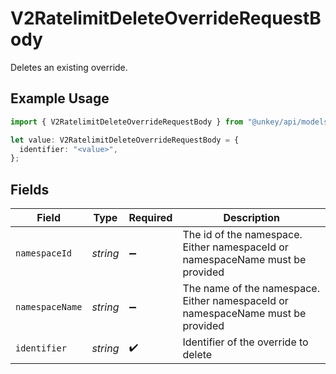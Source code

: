 # V2RatelimitDeleteOverrideRequestBody

Deletes an existing override.

## Example Usage

```typescript
import { V2RatelimitDeleteOverrideRequestBody } from "@unkey/api/models/components";

let value: V2RatelimitDeleteOverrideRequestBody = {
  identifier: "<value>",
};
```

## Fields

| Field                                                                           | Type                                                                            | Required                                                                        | Description                                                                     |
| ------------------------------------------------------------------------------- | ------------------------------------------------------------------------------- | ------------------------------------------------------------------------------- | ------------------------------------------------------------------------------- |
| `namespaceId`                                                                   | *string*                                                                        | :heavy_minus_sign:                                                              | The id of the namespace. Either namespaceId or namespaceName must be provided   |
| `namespaceName`                                                                 | *string*                                                                        | :heavy_minus_sign:                                                              | The name of the namespace. Either namespaceId or namespaceName must be provided |
| `identifier`                                                                    | *string*                                                                        | :heavy_check_mark:                                                              | Identifier of the override to delete                                            |